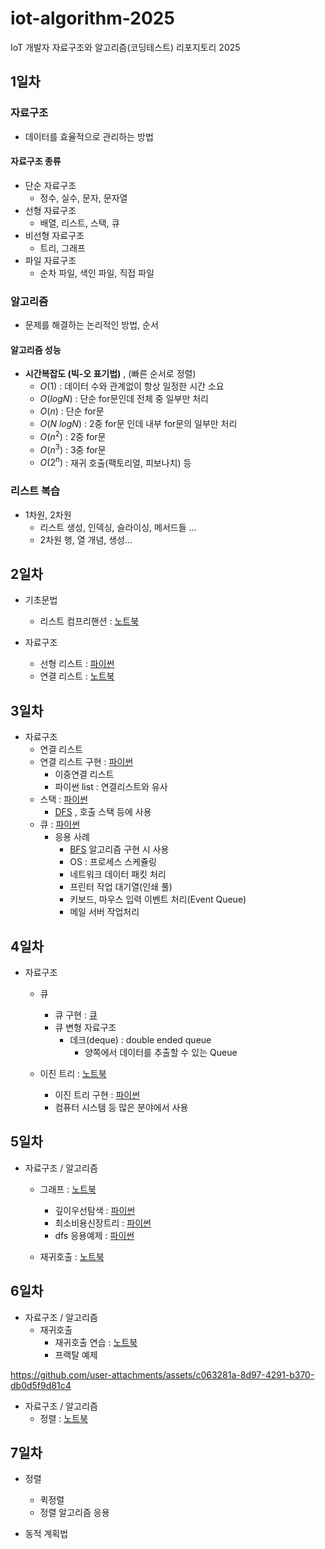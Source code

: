 # iot-algorithm-2025
IoT 개발자 자료구조와 알고리즘(코딩테스트) 리포지토리 2025

## 1일차

### 자료구조
- 데이터를 효율적으로 관리하는 방법

#### 자료구조 종류
- 단순 자료구조
    - 정수, 실수, 문자, 문자열
- 선형 자료구조
    - 배열, 리스트, 스택, 큐
- 비선형 자료구조
    - 트리, 그래프
- 파일 자료구조
    - 순차 파일, 색인 파일, 직접 파일

### 알고리즘
- 문제를 해결하는 논리적인 방법, 순서

#### 알고리즘 성능
- **시간복잡도 (빅-오 표기법)** , (빠른 순서로 정렬)
    - $O(1)$ : 데이터 수와 관계없이 항상 일정한 시간 소요
    - $O(log N)$ : 단순 for문인데 전체 중 일부만 처리
    - $O(n)$ : 단순 for문  
    - $O(N\ log N)$ : 2중 for문 인데 내부 for문의 일부만 처리
    - $O(n^2)$ : 2중 for문
    - $O(n^3)$ : 3중 for문
    - $O(2^n)$ : 재귀 호출(팩토리얼, 피보나치) 등

### 리스트 복습
- 1차원, 2차원
    - 리스트 생성, 인덱싱, 슬라이싱, 메서드들 ...
    - 2차원 행, 열 개념, 생성...

## 2일차
- 기초문법
    - 리스트 컴프리핸션 : [노트북](./day02/ds01_list_again.ipynb)

- 자료구조
    - 선형 리스트 : [파이썬](./day02/ds03_linear_list.py)
    - 연결 리스트 : [노트북](./day02/ds04_linked_list.ipynb)


## 3일차
- 자료구조
    - 연결 리스트
    - 연결 리스트 구현 : [파이썬](./day03/da01_linked_list.py)
        - 이중연결 리스트
        - 파이썬 list : 연결리스트와 유사
    - 스택 : [파이썬](./day03/da03_stack.py)
        - [DFS](./study/dfs.py) , 호출 스택 등에 사용
    - 큐 : [파이썬](./day03/da04_queue.py) 
        - 응용 사례
            - [BFS](./study/bfs.py) 알고리즘 구현 시 사용
            - OS : 프로세스 스케쥴링
            - 네트워크 데이터 패킷 처리
            - 프린터 작업 대기열(인쇄 풀)
            - 키보드, 마우스 입력 이벤트 처리(Event Queue)
            - 메일 서버 작업처리


## 4일차
- 자료구조
    - 큐 
        - 큐 구현 : [큐](./day04/da01_queue.py)
        - 큐 변형 자료구조
            - 데크(deque) : double ended queue
                - 양쪽에서 데이터를 추출할 수 있는 Queue

    - 이진 트리 : [노트북](./day04/da02_binary_tree.ipynb)
        - 이진 트리 구현 : [파이썬](./day04/da03_binary_tree.py)
        - 컴퓨터 시스템 등 많은 분야에서 사용


## 5일차
- 자료구조 / 알고리즘
    - 그래프 : [노트북](./day05/da01_graph.ipynb)
        - 깊이우선탐색 : [파이썬](./day05/da02_dfs.py)
        - 최소비용신장트리 : [파이썬](./day05/da03_min_cost_spanningtree.py)
        - dfs 응용예제 : [파이썬](./day05/da04_honey_butter.py)

    - 재귀호출 : [노트북](./day05/da05_Recursive_Call.ipynb)


## 6일차
- 자료구조 / 알고리즘
    - 재귀호출
        - 재귀호출 연습 : [노트북](./day06/da01_recursive_practice.ipynb)
        - 프랙탈 예제
          
https://github.com/user-attachments/assets/c063281a-8d97-4291-b370-db0d5f9d81c4

- 자료구조 / 알고리즘
    - 정렬 : [노트북](./day06/da05_sort.ipynb)


## 7일차
- 정렬
    - 퀵정렬
    - 정렬 알고리즘 응용

- 동적 계획법




